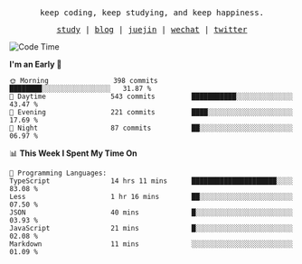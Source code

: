 <p align="center">
  <samp>
    <span>keep coding, keep studying, and keep happiness.</span>
  </samp>
</p>

<p align="center">
  <samp>
    <a href="https://github.com/ouduidui/fe-study">study</a> |
    <a href="https://deweyou.me">blog</a>  |
    <a href="https://juejin.cn/user/4309700183594366">juejin</a> |
    <a href="https://user-images.githubusercontent.com/54696834/165071004-6509e3f2-90c3-448c-9d92-3da42b0c2021.jpeg">wechat</a> |
    <a href="https://twitter.com/ouduidui">twitter</a>
  </samp>
</p>

<!--START_SECTION:waka-->
![Code Time](http://img.shields.io/badge/Code%20Time-4%2C866%20hrs%2052%20mins-blue)

**I'm an Early 🐤** 

```text
🌞 Morning                398 commits         ████████░░░░░░░░░░░░░░░░░   31.87 % 
🌆 Daytime                543 commits         ███████████░░░░░░░░░░░░░░   43.47 % 
🌃 Evening                221 commits         ████░░░░░░░░░░░░░░░░░░░░░   17.69 % 
🌙 Night                  87 commits          ██░░░░░░░░░░░░░░░░░░░░░░░   06.97 % 
```


📊 **This Week I Spent My Time On** 

```text
💬 Programming Languages: 
TypeScript               14 hrs 11 mins      █████████████████████░░░░   83.08 % 
Less                     1 hr 16 mins        ██░░░░░░░░░░░░░░░░░░░░░░░   07.50 % 
JSON                     40 mins             █░░░░░░░░░░░░░░░░░░░░░░░░   03.93 % 
JavaScript               21 mins             █░░░░░░░░░░░░░░░░░░░░░░░░   02.08 % 
Markdown                 11 mins             ░░░░░░░░░░░░░░░░░░░░░░░░░   01.09 % 
```


<!--END_SECTION:waka-->
